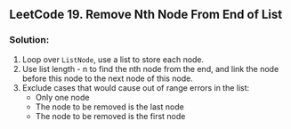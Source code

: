 ## LeetCode 19. Remove Nth Node From End of List

### Solution:

1. Loop over `ListNode`, use a list to store each node.
2. Use list length - n to find the nth node from the end, and link the node before this node to the next node of this node.
3. Exclude cases that would cause out of range errors in the list:
    - Only one node
    - The node to be removed is the last node
    - The node to be removed is the first node